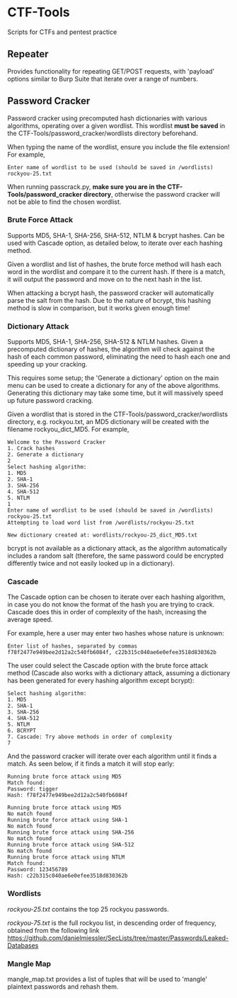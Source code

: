 # CTF-Tools
Scripts for CTFs and pentest practice

## Repeater
Provides functionality for repeating GET/POST requests, with 'payload' options similar to Burp Suite that iterate over a range of numbers.

## Password Cracker
Password cracker using precomputed hash dictionaries with various algorithms, operating over a given wordlist. This wordlist **must be saved** in the CTF-Tools/password_cracker/wordlists directory beforehand.

When typing the name of the wordlist, ensure you include the file extension! For example,

```
Enter name of wordlist to be used (should be saved in /wordlists)
rockyou-25.txt
```

When running passcrack.py, **make sure you are in the CTF-Tools/password_cracker directory**, otherwise the password cracker will not be able to find the chosen wordlist.

### Brute Force Attack

Supports MD5, SHA-1, SHA-256, SHA-512, NTLM & bcrypt hashes. Can be used with Cascade option, as detailed below, to iterate over each hashing method.

Given a wordlist and list of hashes, the brute force method will hash each word in the wordlist and compare it to the current hash. If there is a match, it will output the password and move on to the next hash in the list.

When attacking a bcrypt hash, the password cracker will automatically parse the salt from the hash. Due to the nature of bcrypt, this hashing method is slow in comparison, but it works given enough time!

### Dictionary Attack

Supports MD5, SHA-1, SHA-256, SHA-512 & NTLM hashes. Given a precomputed dictionary of hashes, the algorithm will check against the hash of each common password, eliminating the need to hash each one and speeding up your cracking.

This requires some setup; the 'Generate a dictionary' option on the main menu can be used to create a dictionary for any of the above algorithms. Generating this dictionary may take some time, but it will massively speed up future password cracking.

Given a wordlist that is stored in the CTF-Tools/password_cracker/wordlists directory, e.g. rockyou.txt, an MD5 dictionary will be created with the filename rockyou_dict_MD5. For example,

```
Welcome to the Password Cracker
1. Crack hashes
2. Generate a dictionary
2
Select hashing algorithm:
1. MD5
2. SHA-1
3. SHA-256
4. SHA-512
5. NTLM
1
Enter name of wordlist to be used (should be saved in /wordlists)
rockyou-25.txt
Attempting to load word list from /wordlists/rockyou-25.txt

New dictionary created at: wordlists/rockyou-25_dict_MD5.txt
```

bcrypt is not available as a dictionary attack, as the algorithm automatically includes a random salt (therefore, the same password could be encrypted differently twice and not easily looked up in a dictionary).

### Cascade

The Cascade option can be chosen to iterate over each hashing algorithm, in case you do not know the format of the hash you are trying to crack. Cascade does this in order of complexity of the hash, increasing the average speed.

For example, here a user may enter two hashes whose nature is unknown:

```
Enter list of hashes, separated by commas
f78f2477e949bee2d12a2c540fb6084f, c22b315c040ae6e0efee3518d830362b
```

The user could select the Cascade option with the brute force attack method (Cascade also works with a dictionary attack, assuming a dictionary has been generated for every hashing algorithm except bcrypt):

```
Select hashing algorithm:
1. MD5
2. SHA-1
3. SHA-256
4. SHA-512
5. NTLM
6. BCRYPT
7. Cascade: Try above methods in order of complexity
7
```

And the password cracker will iterate over each algorithm until it finds a match. As seen below, if it finds a match it will stop early:

```
Running brute force attack using MD5
Match found:
Password: tigger
Hash: f78f2477e949bee2d12a2c540fb6084f

Running brute force attack using MD5
No match found
Running brute force attack using SHA-1
No match found
Running brute force attack using SHA-256
No match found
Running brute force attack using SHA-512
No match found
Running brute force attack using NTLM
Match found:
Password: 123456789
Hash: c22b315c040ae6e0efee3518d830362b
```

### Wordlists

*rockyou-25.txt* contains the top 25 rockyou passwords.

*rockyou-75.txt* is the full rockyou list, in descending order of frequency, obtained from the following link
https://github.com/danielmiessler/SecLists/tree/master/Passwords/Leaked-Databases

### Mangle Map
mangle_map.txt provides a list of tuples that will be used to 'mangle' plaintext passwords and rehash them.